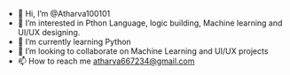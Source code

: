 - 👋 Hi, I’m @Atharva100101
- 👀 I’m interested in Pthon Language, logic building, Machine learning and UI/UX designing.
- 🌱 I’m currently learning Python 
- 💞️ I’m looking to collaborate on Machine Learning and UI/UX projects
- 📫 How to reach me atharva667234@gmail.com

<!---
Atharva100101/Atharva100101 is a ✨ special ✨ repository because its `README.md` (this file) appears on your GitHub profile.
You can click the Preview link to take a look at your changes.
--->
